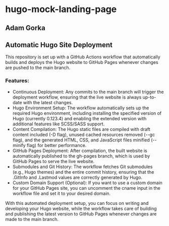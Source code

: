 # hugo-mock-landing-page

## Adam Gorka


## Automatic Hugo Site Deployment
This repository is set up with a GitHub Actions workflow that automatically builds and deploys the Hugo website to GitHub Pages whenever changes are pushed to the main branch.

### Features:
  * Continuous Deployment: Any commits to the main branch will trigger the deployment workflow, ensuring that the live website is always up-to-date with the latest changes.
  * Hugo Environment Setup: The workflow automatically sets up the required Hugo environment, including installing the specified version of Hugo (currently 0.123.4) and enabling the extended version with additional features like SCSS/SASS support.
  * Content Compilation: The Hugo static files are compiled with draft content included (-D flag), unused cached resources removed (--gc flag), and the generated HTML, CSS, and JavaScript files minified (--minify flag) for better performance.
  * GitHub Pages Deployment: After compilation, the built website is automatically published to the gh-pages branch, which is used by GitHub Pages to serve the live website.
  * Submodules and Git History: The workflow fetches Git submodules (e.g., Hugo themes) and the entire commit history, ensuring that the .GitInfo and .Lastmod values are correctly generated by Hugo.
  * Custom Domain Support (Optional): If you want to use a custom domain for your GitHub Pages site, you can uncomment the cname input in the workflow file and set it to your desired domain.


With this automated deployment setup, you can focus on writing and developing your Hugo website, while the workflow takes care of building and publishing the latest version to GitHub Pages whenever changes are made to the main branch.

